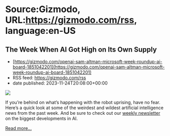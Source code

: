 # Source:Gizmodo, URL:https://gizmodo.com/rss, language:en-US

## The Week When AI Got High on Its Own Supply
 - [https://gizmodo.com/openai-sam-altman-microsoft-week-roundup-ai-board-1851042201](https://gizmodo.com/openai-sam-altman-microsoft-week-roundup-ai-board-1851042201)
 - RSS feed: https://gizmodo.com/rss
 - date published: 2023-11-24T20:08:00+00:00

<img class="type:primaryImage" src="https://i.kinja-img.com/image/upload/c_fit,q_80,w_636/175c7f714c51b703e9494b2a6935c77c.jpg" /><p>If you’re behind on what’s happening with the robot uprising, have no fear. Here’s a quick look at some of the weirdest and wildest artificial intelligence news from the past week. And be sure to check out our <a class="sc-1out364-0 dPMosf sc-145m8ut-0 lcFFec js_link" href="https://gizmodo.com/ai-safety-openai-sam-altman-ouster-back-microsoft-1851038439">weekly newsletter</a> on the biggest developments in AI.<br /></p><p><a href="https://gizmodo.com/openai-sam-altman-microsoft-week-roundup-ai-board-1851042201">Read more...</a></p>

